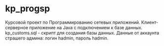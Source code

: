 # kp_progsp
Курсовой проект по Программированию сетевых приложений. Клиент-серверное приложение на Java с подключением к базе данных. kp_customs.sql - скрипт для создания базы данных. Данные от аккаунта страшего админа: логин hadmin, пароль hadmin.

